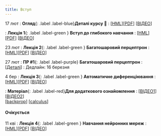 ```yaml
---
title: Вступ 
---
```




17 лют 
: **Огляд**{: .label .label-blue}**Деталі курсу 👋**
  : [[HML](https://ykochura.github.io/nn-kpi/?p=details.md#1)][[PDF](https://ykochura.github.io/nn-kpi/pdf/details.pdf)] [[ВІДЕО](https://youtu.be/47wELnI6vEM)]

: **Лекція 1**{: .label .label-green } **Вступ до глибокого навчання**
  : [[HML](https://ykochura.github.io/nn-kpi/?p=lecture1.md#1)][[PDF](https://ykochura.github.io/nn-kpi/pdf/lecture1.pdf)] [[ВІДЕО](https://youtu.be/ocNuyehfvfQ)]

23 лют
: **Лекція 2**{: .label .label-green } **Багатошаровий перцептрон**
  : [[HML](https://ykochura.github.io/nn-kpi/?p=lecture2.md#1)][[PDF](https://ykochura.github.io/nn-kpi/pdf/lecture2.pdf)] [[ВІДЕО](https://youtu.be/Ih_xfOIlOao)]

27 лют
: **ПР #1**{: .label .label-purple} **Багатошаровий перцептрон**
  : [[Деталі](https://drive.google.com/drive/folders/1AnpImNgQj3sv5Twe0ueSaSnVcnAMOkOP?usp=sharing)]
: Дедлайн: 16 березня

4 бер
: **Лекція 3**{: .label .label-green } **Автоматичне диференціювання**
  : [[HML](https://ykochura.github.io/nn-kpi/?p=lecture3.md#1)][[PDF](https://ykochura.github.io/nn-kpi/pdf/lecture3.pdf)] [[ВІДЕО](https://youtu.be/o986TK1W6jg)]

: **Матеріал**{: .label .label-red}**Для додаткового ознайомлення**
  : [[ВІДЕО1](https://www.youtube.com/watch?v=wG_nF1awSSY)] [[ВІДЕО2](https://www.khanacademy.org/math/multivariable-calculus/multivariable-derivatives/multivariable-chain-rule/v/multivariable-chain-rule)] <br> [[backprop](https://www.youtube.com/watch?v=Ilg3gGewQ5U)]  [[calculus](https://www.youtube.com/watch?v=tIeHLnjs5U8)]

#### Очікується 

11 кві
: **Лекція 4**{: .label .label-green } **Навчання нейронних мереж**
  : [[HML]()][[PDF]()] [[ВІДЕО]()]



<!-- : **Книга 📚**{: .label .label-red}**Для читання**
  : [MLE Ch. 1, pp. 1-21](http://bit.ly/MLEbook-Chapter1) <br> [HPML Ch. 1, pp. 1-9](http://bit.ly/theMLbook-Chapter-1) -->

<!-- https://www.wikiwand.com/uk/%D0%90%D0%B2%D1%82%D0%BE%D0%BC%D0%B0%D1%82%D0%B8%D1%87%D0%BD%D0%B5_%D0%B4%D0%B8%D1%84%D0%B5%D1%80%D0%B5%D0%BD%D1%86%D1%96%D1%8E%D0%B2%D0%B0%D0%BD%D0%BD%D1%8F -->


